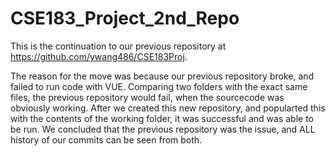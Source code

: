 # CSE183_Project_2nd_Repo
 
This is the continuation to our previous repository at https://github.com/ywang486/CSE183Proj.

The reason for the move was because our previous repository broke, and failed to run code with VUE. Comparing two folders with the exact same files,
the previous repository would fail, when the sourcecode was obviously working. After we created this new repository, and popularted this with the contents of the
working folder, it was successful and was able to be run. We concluded that the previous repository was the issue, and ALL history of our commits can be seen from
both.
